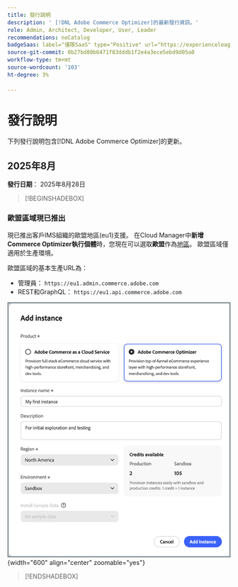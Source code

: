 ```yaml
---
title: 發行說明
description: ' [!DNL Adobe Commerce Optimizer]的最新發行資訊。'
role: Admin, Architect, Developer, User, Leader
recommendations: noCatalog
badgeSaas: label="僅限SaaS" type="Positive" url="https://experienceleague.adobe.com/zh-hant/docs/commerce/user-guides/product-solutions" tooltip="僅適用於Adobe Commerce as a Cloud Service和Adobe Commerce Optimizer專案(Adobe管理的SaaS基礎結構)。"
source-git-commit: 0b27bd80b6471f83dddb1f2e4a3ece5ebd9d05a0
workflow-type: tm+mt
source-wordcount: '103'
ht-degree: 3%

---
```


# 發行說明

下列發行說明包含[!DNL Adobe Commerce Optimizer]的更新。

## 2025年8月

**發行日期**： 2025年8月28日

>[!BEGINSHADEBOX]

### 歐盟區域現已推出

現已推出客戶IMS組織的歐盟地區(eu1)支援。 在Cloud Manager中&#x200B;**新增Commerce Optimizer執行個體**&#x200B;時，您現在可以選取&#x200B;**歐盟**&#x200B;作為[地區](./get-started.md#step-1-create-an-instance)。 歐盟區域僅適用於生產環境。

歐盟區域的基本生產URL為：

* 管理員： `https://eu1.admin.commerce.adobe.com`
* REST和GraphQL： `https://eu1.api.commerce.adobe.com`

![建立執行個體](./assets/create-instance.png){width="600" align="center" zoomable="yes"}

>[!ENDSHADEBOX]
